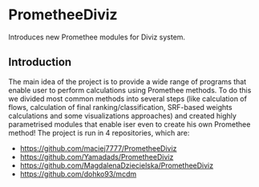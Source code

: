 # PrometheeDiviz

Introduces new Promethee modules for Diviz system.

## Introduction
The main idea of the project is to provide a wide range of programs that enable user to perform calculations using Promethee methods. To do this we divided most common methods into several steps (like calculation of flows, calculation of final ranking/classification, SRF-based weights calculations and some visualizations approaches) and created highly parametrised modules that enable iser even to create his own Promethee method! The project is run in 4 repositories, which are:
- https://github.com/maciej7777/PrometheeDiviz
- https://github.com/Yamadads/PrometheeDiviz
- https://github.com/MagdalenaDziecielska/PrometheeDiviz
- https://github.com/dohko93/mcdm
